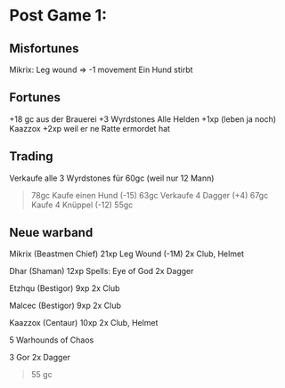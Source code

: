 # Post Game 1:

## Misfortunes

Mikrix: Leg wound => -1 movement
Ein Hund stirbt

## Fortunes

+18 gc aus der Brauerei
+3 Wyrdstones
Alle Helden +1xp (leben ja noch)
Kaazzox +2xp weil er ne Ratte ermordet hat

## Trading

Verkaufe alle 3 Wyrdstones für 60gc (weil nur 12 Mann)
> 78gc
Kaufe einen Hund (-15)
> 63gc
Verkaufe 4 Dagger (+4)
> 67gc
Kaufe 4 Knüppel (-12)
> 55gc

## Neue warband

Mikrix (Beastmen Chief) 21xp
Leg Wound (-1M)
2x Club, Helmet

Dhar (Shaman) 12xp
Spells: Eye of God
2x Dagger

Etzhqu (Bestigor) 9xp
2x Club

Malcec (Bestigor) 9xp
2x Club

Kaazzox (Centaur) 10xp
2x Club, Helmet

5 Warhounds of Chaos

3 Gor
2x Dagger

> 55 gc
